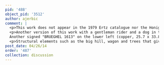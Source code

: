 ```yaml
---
pid: '488'
object_pid: '3512'
author: ajerbic
comment: |
  <p>This work does not appear in the 1979 Ertz catalogue nor the Honig Database.</p>
  <p>Another version of this work with a gentleman rider and a dog in the left foreground is signed "J. BRUEGHEL 1612" on the lower left (copper, 25 x 33 cm). In the Bayerische Staatsgemaldesammlungen, inv. #2877.<br />
  Another signed "BRUEGHEL 1613" on the lower left (copper, 25.7 x 33.8 cm), shown at the Wallraf-Richartz Museum, Kelulen, 1964  #6, as part of an exhibition of the Dr. G. Henle collection, of Duisburg.</p>
  <p>Structural elements such as the big hill, wagon and trees that give the painting a certain dramatic thrust are not present in the original sketch.</p>
post_date: 04/26/14
order: '487'
collection: discussion
---
```

